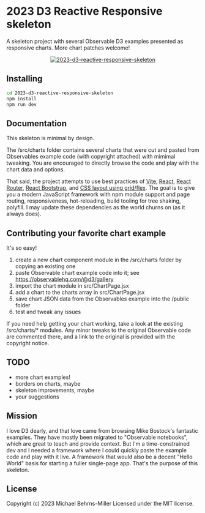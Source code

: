 # 2023 D3 Reactive Responsive skeleton

A skeleton project with several Observable D3 examples presented as responsive charts.  More chart patches welcome!

<p align="center">
    <a href="https://bitpost.com/news/2023/2023-d3-reactive-responsive-skeleton/">
        <img src="https://raw.github.com/moodboom/2023-d3-reactive-responsive-skeleton/master/resources/screenshot-2023-03-04.png" alt="2023-d3-reactive-responsive-skeleton" />
    </a>
</p>

## Installing

```bash
cd 2023-d3-reactive-responsive-skeleton
npm install
npm run dev
```

## Documentation

This skeleton is minimal by design.

The /src/charts folder contains several charts that were cut and pasted from Observables example code (with copyright attached) with mimimal tweaking.  You are encouraged to directly browse the code and play with the chart data and options.

That said, the project attempts to use best practices of <a href="https://vitejs.dev/">Vite</a>, <a href="https://reactjs.org/">React</a>, <a href="https://reactrouter.com">React Router</a>, <a href="https://react-bootstrap.github.io/">React Bootstrap</a>, and <a href="https://developer.mozilla.org/en-US/docs/Web/CSS/CSS_Grid_Layout">CSS layout using grid/flex</a>.  The goal is to give you a modern JavaScript framework with npm module support and page routing, responsiveness, hot-reloading, build tooling for tree shaking, polyfill.  I may update these dependencies as the world churns on (as it always does).

## Contributing your favorite chart example

It's so easy!

1. create a new chart component module in the /src/charts folder by copying an existing one
2. paste Observable chart example code into it; see https://observablehq.com/@d3/gallery
3. import the chart module in src/ChartPage.jsx
4. add a chart to the charts array in src/ChartPage.jsx
5. save chart JSON data from the Observables example into the /public folder
6. test and tweak any issues

If you need help getting your chart working, take a look at the existing /src/charts/* modules.  Any minor tweaks to the original Observable code are commented there, and a link to the original is provided with the copyright notice.

## TODO

* more chart examples!
* borders on charts, maybe
* skeleton improvements, maybe
* your suggestions

## Mission

I love D3 dearly, and that love came from browsing Mike Bostock's fantastic examples.  They have mostly been migrated to "Observable notebooks", which are great to teach and provide context.  But I'm a time-constrained dev and I needed a framework where I could quickly paste the example code and play with it live.  A framework that would also be a decent "Hello World" basis for starting a fuller single-page app.  That's the purpose of this skeleton.

## License
Copyright (c) 2023 Michael Behrns-Miller
Licensed under the MIT license.